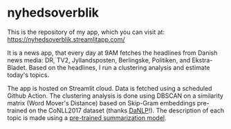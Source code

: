 # nyhedsoverblik

This is the repository of my app, which you can visit at: https://nyhedsoverblik.streamlitapp.com/


It is a news app, that every day at 9AM fetches the headlines from Danish news media: DR, TV2, Jyllandsposten, Berlingske, Politiken, and Ekstra-Bladet. Based on the headlines, I run a clustering analysis and estimate today's topics. 


The app is hosted on Streamlit cloud. Data is fetched using a scheduled Github Action. The clustering analysis is done using DBSCAN on a similarity matrix (Word Mover's Distance) based on Skip-Gram embeddings pre-trained on the CoNLL2017 dataset (thanks [DaNLP](https://github.com/alexandrainst/danlp)!). The description of each topic is made using a [pre-trained summarization model](https://huggingface.co/Danish-summarisation/dansum-mt5-base-v1). 



